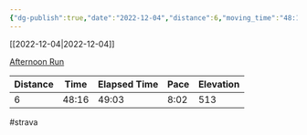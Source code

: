 ```yaml
---
{"dg-publish":true,"date":"2022-12-04","distance":6,"moving_time":"48:16","elapsed_time":"49:03","pace":"8:02","total_elevation_gain":513,"url":"https://www.strava.com/activities/8208810361","permalink":"/01-personal/strava/2022-12-04-afternoon-run/","dgPassFrontmatter":true}
---
```



[[2022-12-04\|2022-12-04]]

[Afternoon Run](https://www.strava.com/activities/8208810361)

| Distance | Time  | Elapsed Time | Pace | Elevation |
| -------- | ----- | ------------ | ---- | --------- |
| 6        | 48:16 | 49:03        | 8:02 | 513       |




#strava
